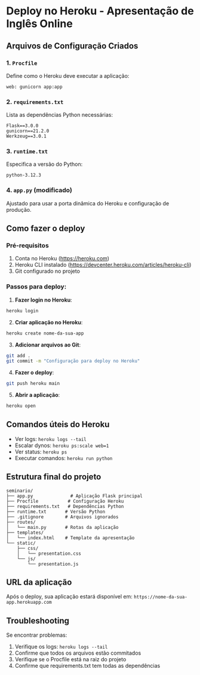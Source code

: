# Deploy no Heroku - Apresentação de Inglês Online

## Arquivos de Configuração Criados

### 1. `Procfile`
Define como o Heroku deve executar a aplicação:
```
web: gunicorn app:app
```

### 2. `requirements.txt`
Lista as dependências Python necessárias:
```
Flask==3.0.0
gunicorn==21.2.0
Werkzeug==3.0.1
```

### 3. `runtime.txt`
Especifica a versão do Python:
```
python-3.12.3
```

### 4. `app.py` (modificado)
Ajustado para usar a porta dinâmica do Heroku e configuração de produção.

## Como fazer o deploy

### Pré-requisitos
1. Conta no Heroku (https://heroku.com)
2. Heroku CLI instalado (https://devcenter.heroku.com/articles/heroku-cli)
3. Git configurado no projeto

### Passos para deploy:

1. **Fazer login no Heroku**:
```bash
heroku login
```

2. **Criar aplicação no Heroku**:
```bash
heroku create nome-da-sua-app
```

3. **Adicionar arquivos ao Git**:
```bash
git add .
git commit -m "Configuração para deploy no Heroku"
```

4. **Fazer o deploy**:
```bash
git push heroku main
```

5. **Abrir a aplicação**:
```bash
heroku open
```

## Comandos úteis do Heroku

- Ver logs: `heroku logs --tail`
- Escalar dynos: `heroku ps:scale web=1`
- Ver status: `heroku ps`
- Executar comandos: `heroku run python`

## Estrutura final do projeto

```
seminario/
├── app.py              # Aplicação Flask principal
├── Procfile           # Configuração Heroku
├── requirements.txt   # Dependências Python
├── runtime.txt       # Versão Python
├── .gitignore        # Arquivos ignorados
├── routes/
│   └── main.py       # Rotas da aplicação
├── templates/
│   └── index.html    # Template da apresentação
└── static/
    ├── css/
    │   └── presentation.css
    └── js/
        └── presentation.js
```

## URL da aplicação
Após o deploy, sua aplicação estará disponível em:
`https://nome-da-sua-app.herokuapp.com`

## Troubleshooting

Se encontrar problemas:
1. Verifique os logs: `heroku logs --tail`
2. Confirme que todos os arquivos estão commitados
3. Verifique se o Procfile está na raiz do projeto
4. Confirme que requirements.txt tem todas as dependências
